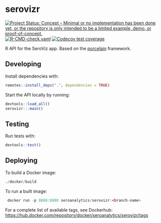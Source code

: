 # serovizr

<!-- badges: start -->
[![Project Status: Concept – Minimal or no implementation has been done yet, or the repository is only intended to be a limited example, demo, or proof-of-concept.](https://www.repostatus.org/badges/latest/concept.svg)](https://www.repostatus.org/#concept)
[![R-CMD-check.yaml](https://github.com/seroanalytics/serovizr/actions/workflows/R-CMD-check.yaml/badge.svg)](https://github.com/seroanalytics/serovizr/actions/workflows/R-CMD-check.yaml)
[![Codecov test coverage](https://codecov.io/gh/seroanalytics/serovizr/branch/master/graph/badge.svg)](https://codecov.io/gh/seroanalytics/serovizr?branch=master)
<!-- badges: end -->

R API for the SeroViz app. Based on the [porcelain](https://github.com/reside-ic/porcelain) framework.

## Developing
Install dependencies with:

```r
remotes::install_deps(".", dependencies = TRUE)
```

Start the API locally by running:

```r
devtools::load_all()
serovizr:::main()
```

## Testing
Run tests with:

```r
devtools::test()
```

## Deploying

To build a Docker image:

``` r
./docker/build
```

To run a built image:

``` r
 docker run -p 8888:8888 seroanalytics/serovizr:<branch-name>
```

For a complete list of available tags, see Dockerhub: 
https://hub.docker.com/repository/docker/seroanalytics/serovizr/tags
